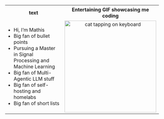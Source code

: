 <table>
  <tr>
    <th>text</th>
    <th>Entertaining GIF showcasing me coding</th>
  </tr>
  <tr>
    <td> 
      <ul style="text-align: left; padding-left: 20px;">
        <li>Hi, I’m Mathis</li>
        <li>Big fan of bullet points</li>
        <li>Pursuing a Master in Signal Processing and Machine Learning</li>
        <li>Big fan of Multi-Agentic LLM stuff</li>
        <li>Big fan of self-hosting and homelabs</li>
        <li>Big fan of short lists</li>
      </ul>
    </td>
    <td>
      <div style="text-align: center;">
        <img src="https://github.com/user-attachments/assets/b29bf628-5501-48a9-8b15-d60c21ec1a92" alt="cat tapping on keyboard" width="300" height="300">
      </div>
    </td>
  </tr>
</table>
